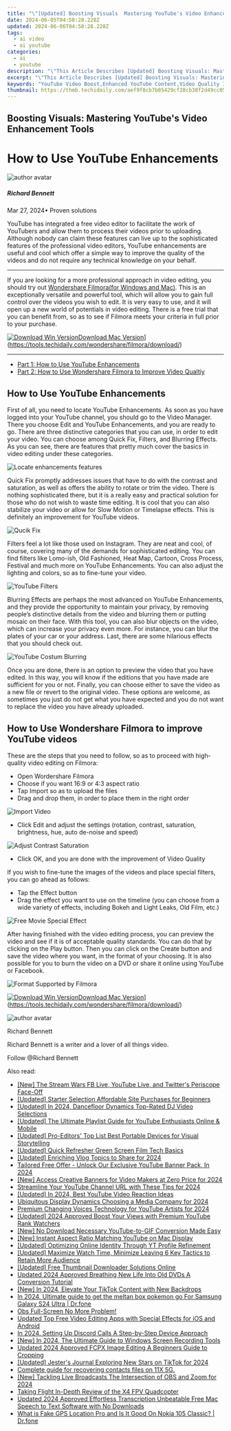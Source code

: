 ```yaml
---
title: "\"[Updated] Boosting Visuals  Mastering YouTube's Video Enhancement Tools for 2024\""
date: 2024-06-05T04:58:28.228Z
updated: 2024-06-06T04:58:28.228Z
tags:
  - ai video
  - ai youtube
categories:
  - ai
  - youtube
description: "\"This Article Describes [Updated] Boosting Visuals: Mastering YouTube's Video Enhancement Tools for 2024\""
excerpt: "\"This Article Describes [Updated] Boosting Visuals: Mastering YouTube's Video Enhancement Tools for 2024\""
keywords: "YouTube Video Boost,Enhanced YouTube Content,Video Quality Improvement,Visual Media Upgrade,YouTube Editing Techniques,Video Production Tips,Optimize YouTube Videos"
thumbnail: https://thmb.techidaily.com/aef9f8cb7b85429cf28cb38f2d49cc0528e1c43a7556fd8a130e20454901702b.jpg
---
```


## Boosting Visuals: Mastering YouTube's Video Enhancement Tools

# How to Use YouTube Enhancements

![author avatar](https://images.wondershare.com/filmora/article-images/richard-bennett.jpg)

##### Richard Bennett

 Mar 27, 2024• Proven solutions

 YouTube has integrated a free video editor to facilitate the work of YouTubers and allow them to process their videos prior to uploading. Although nobody can claim these features can live up to the sophisticated features of the professional video editors, YouTube enhancements are useful and cool which offer a simple way to improve the quality of the videos and do not require any technical knowledge on your behalf.

---

 If you are looking for a more professional approach in video editing, you should try out [Wondershare Filmora(for Windows and Mac)](https://tools.techidaily.com/wondershare/filmora/download/). This is an exceptionally versatile and powerful tool, which will allow you to gain full control over the videos you wish to edit. It is very easy to use, and it will open up a new world of potentials in video editing. There is a free trial that you can benefit from, so as to see if Filmora meets your criteria in full prior to your purchase.

[![Download Win Version](https://images.wondershare.com/filmora/guide/download-btn-win.jpg)](https://tools.techidaily.com/wondershare/filmora/download/)[Download Mac Version](https://images.wondershare.com/filmora/guide/download-btn-mac.jpg)](https://tools.techidaily.com/wondershare/filmora/download/)

---

* [Part 1: How to Use YouTube Enhancements](#part1)
* [Part 2: How to Use Wondershare Filmora to Improve Video Qualtiy](#part2)

## How to Use YouTube Enhancements

 First of all, you need to locate YouTube Enhancements. As soon as you have logged into your YouTube channel, you should go to the Video Manager. There you choose Edit and YouTube Enhancements, and you are ready to go. There are three distinctive categories that you can use, in order to edit your video. You can choose among Quick Fix, Filters, and Blurring Effects. As you can see, there are features that pretty much cover the basics in video editing under these categories.

![Locate enhancements features](https://images.wondershare.com/filmora/article-images/locate-enhancements-feature.jpg )

 Quick Fix promptly addresses issues that have to do with the contrast and saturation, as well as offers the ability to rotate or trim the video. There is nothing sophisticated there, but it is a really easy and practical solution for those who do not wish to waste time editing. It is cool that you can also stabilize your video or allow for Slow Motion or Timelapse effects. This is definitely an improvement for YouTube videos.

![Qucik Fix](https://images.wondershare.com/filmora/article-images/quick-fix.jpg )

 Filters feel a lot like those used on Instagram. They are neat and cool, of course, covering many of the demands for sophisticated editing. You can find filters like Lomo-ish, Old Fashioned, Heat Map, Cartoon, Cross Process, Festival and much more on YouTube Enhancements. You can also adjust the lighting and colors, so as to fine-tune your video.

![YouTube Filters](https://images.wondershare.com/filmora/article-images/youtube-filters.jpg )

 Blurring Effects are perhaps the most advanced on YouTube Enhancements, and they provide the opportunity to maintain your privacy, by removing people’s distinctive details from the video and blurring them or putting mosaic on their face. With this tool, you can also blur objects on the video, which can increase your privacy even more. For instance, you can blur the plates of your car or your address. Last, there are some hilarious effects that you should check out.

![YouTube Costum Blurring](https://images.wondershare.com/filmora/article-images/youtube-costum-blurring.jpg )

 Once you are done, there is an option to preview the video that you have edited. In this way, you will know if the editions that you have made are sufficient for you or not. Finally, you can choose either to save the video as a new file or revert to the original video. These options are welcome, as sometimes you just do not get what you have expected and you do not want to replace the video you have already uploaded.

## How to Use Wondershare Filmora to improve YouTube videos

 These are the steps that you need to follow, so as to proceed with high-quality video editing on Filmora:

* Open Wordershare Filmora
* Choose if you want 16:9 or 4:3 aspect ratio
* Tap Import so as to upload the files
* Drag and drop them, in order to place them in the right order

![Import Video](https://images.wondershare.com/filmora/article-images/import-videos.jpg )

* Click Edit and adjust the settings (rotation, contrast, saturation, brightness, hue, auto de-noise and speed)

![Adjust Contrast Saturation](https://images.wondershare.com/filmora/article-images/adjust-contrast-saturation.jpg )

* Click OK, and you are done with the improvement of Video Quality

 If you wish to fine-tune the images of the videos and place special filters, you can go ahead as follows:

* Tap the Effect button
* Drag the effect you want to use on the timeline (you can choose from a wide variety of effects, including Bokeh and Light Leaks, Old Film, etc.)

![Free Movie Special Effect](https://images.wondershare.com/filmora/article-images/free-movie-special-effects.jpg )

 After having finished with the video editing process, you can preview the video and see if it is of acceptable quality standards. You can do that by clicking on the Play button. Then you can click on the Create button and save the video where you want, in the format of your choosing. It is also possible for you to burn the video on a DVD or share it online using YouTube or Facebook.

![Format Supported by Filmora](https://images.wondershare.com/filmora/article-images/format-supported-by-filmora.png )

[![Download Win Version](https://images.wondershare.com/filmora/guide/download-btn-win.jpg)](https://tools.techidaily.com/wondershare/filmora/download/)[Download Mac Version](https://images.wondershare.com/filmora/guide/download-btn-mac.jpg)](https://tools.techidaily.com/wondershare/filmora/download/)

![author avatar](https://images.wondershare.com/filmora/article-images/richard-bennett.jpg)

Richard Bennett

Richard Bennett is a writer and a lover of all things video.

Follow @Richard Bennett

<span class="atpl-alsoreadstyle">Also read:</span>
<div><ul>
<li><a href="https://facebook-record-videos.techidaily.com/new-the-stream-wars-fb-live-youtube-live-and-twitters-periscope-face-off/"><u>[New] The Stream Wars  FB Live, YouTube Live, and Twitter's Periscope Face-Off</u></a></li>
<li><a href="https://facebook-record-videos.techidaily.com/updated-starter-selection-affordable-site-purchases-for-beginners/"><u>[Updated] Starter Selection  Affordable Site Purchases for Beginners</u></a></li>
<li><a href="https://facebook-record-videos.techidaily.com/updated-in-2024-dancefloor-dynamics-top-rated-dj-video-selections/"><u>[Updated] In 2024, Dancefloor Dynamics  Top-Rated DJ Video Selections</u></a></li>
<li><a href="https://facebook-record-videos.techidaily.com/updated-the-ultimate-playlist-guide-for-youtube-enthusiasts-online-and-mobile/"><u>[Updated] The Ultimate Playlist Guide for YouTube Enthusiasts Online & Mobile</u></a></li>
<li><a href="https://facebook-record-videos.techidaily.com/updated-pro-editors-top-list-best-portable-devices-for-visual-storytelling/"><u>[Updated] Pro-Editors' Top List  Best Portable Devices for Visual Storytelling</u></a></li>
<li><a href="https://facebook-record-videos.techidaily.com/updated-quick-refresher-green-screen-film-tech-basics/"><u>[Updated] Quick Refresher  Green Screen Film Tech Basics</u></a></li>
<li><a href="https://facebook-record-videos.techidaily.com/updated-enriching-vlog-topics-to-share-for-2024/"><u>[Updated] Enriching Vlog Topics to Share for 2024</u></a></li>
<li><a href="https://facebook-record-videos.techidaily.com/tailored-free-offer-unlock-our-exclusive-youtube-banner-pack-in-2024/"><u>Tailored Free Offer - Unlock Our Exclusive YouTube Banner Pack, In 2024</u></a></li>
<li><a href="https://facebook-record-videos.techidaily.com/new-access-creative-banners-for-video-makers-at-zero-price-for-2024/"><u>[New] Access Creative Banners for Video Makers at Zero Price for 2024</u></a></li>
<li><a href="https://facebook-record-videos.techidaily.com/streamline-your-youtube-channel-url-with-these-tips-for-2024/"><u>Streamline Your YouTube Channel URL with These Tips for 2024</u></a></li>
<li><a href="https://facebook-record-videos.techidaily.com/updated-in-2024-best-youtube-video-reaction-ideas/"><u>[Updated] In 2024, Best YouTube Video Reaction Ideas</u></a></li>
<li><a href="https://facebook-record-videos.techidaily.com/ubiquitous-display-dynamics-choosing-a-media-company-for-2024/"><u>Ubiquitous Display Dynamics  Choosing a Media Company for 2024</u></a></li>
<li><a href="https://facebook-record-videos.techidaily.com/premium-changing-voices-technology-for-youtube-artists-for-2024/"><u>Premium Changing Voices Technology for YouTube Artists for 2024</u></a></li>
<li><a href="https://facebook-record-videos.techidaily.com/updated-2024-approved-boost-your-views-with-premium-youtube-rank-watchers/"><u>[Updated] 2024 Approved  Boost Your Views with Premium YouTube Rank Watchers</u></a></li>
<li><a href="https://facebook-record-videos.techidaily.com/new-no-download-necessary-youtube-to-gif-conversion-made-easy/"><u>[New] No Download Necessary  YouTube-to-GIF Conversion Made Easy</u></a></li>
<li><a href="https://facebook-record-videos.techidaily.com/new-instant-aspect-ratio-matching-youtube-on-mac-display/"><u>[New] Instant Aspect Ratio Matching  YouTube on Mac Display</u></a></li>
<li><a href="https://facebook-record-videos.techidaily.com/updated-optimizing-online-identity-through-yt-profile-refinement/"><u>[Updated] Optimizing Online Identity Through YT Profile Refinement</u></a></li>
<li><a href="https://facebook-record-videos.techidaily.com/updated-maximize-watch-time-minimize-leaving-6-key-tactics-to-retain-more-audience/"><u>[Updated] Maximize Watch Time, Minimize Leaving  6 Key Tactics to Retain More Audience</u></a></li>
<li><a href="https://facebook-record-videos.techidaily.com/updated-free-thumbnail-downloader-solutions-online/"><u>[Updated] Free Thumbnail Downloader Solutions Online</u></a></li>
<li><a href="https://ai-video-apps.techidaily.com/updated-2024-approved-breathing-new-life-into-old-dvds-a-conversion-tutorial/"><u>Updated 2024 Approved Breathing New Life Into Old DVDs A Conversion Tutorial</u></a></li>
<li><a href="https://tiktok-video-recordings.techidaily.com/new-in-2024-elevate-your-tiktok-content-with-new-backdrops/"><u>[New] In 2024, Elevate Your TikTok Content with New Backdrops</u></a></li>
<li><a href="https://change-location.techidaily.com/in-2024-ultimate-guide-to-get-the-meltan-box-pokemon-go-for-samsung-galaxy-s24-ultra-drfone-by-drfone-virtual-android/"><u>In 2024, Ultimate guide to get the meltan box pokemon go For Samsung Galaxy S24 Ultra | Dr.fone</u></a></li>
<li><a href="https://screen-sharing-recording.techidaily.com/1715701061951-obs-full-screen-no-more-problem/"><u>Obs Full-Screen No More Problem!</u></a></li>
<li><a href="https://video-creation-software.techidaily.com/updated-top-free-video-editing-apps-with-special-effects-for-ios-and-android/"><u>Updated Top Free Video Editing Apps with Special Effects for iOS and Android</u></a></li>
<li><a href="https://discord-videos.techidaily.com/in-2024-setting-up-discord-calls-a-step-by-step-device-approach/"><u>In 2024, Setting Up Discord Calls  A Step-by-Step Device Approach</u></a></li>
<li><a href="https://screen-sharing-recording.techidaily.com/new-in-2024-the-ultimate-guide-to-windows-screen-recording-tools/"><u>[New] In 2024, The Ultimate Guide to Windows Screen Recording Tools</u></a></li>
<li><a href="https://smart-video-creator.techidaily.com/updated-2024-approved-fcpx-image-editing-a-beginners-guide-to-cropping/"><u>Updated 2024 Approved FCPX Image Editing A Beginners Guide to Cropping</u></a></li>
<li><a href="https://tiktok-videos.techidaily.com/updated-jesters-journal-exploring-new-stars-on-tiktok-for-2024/"><u>[Updated] Jester's Journal  Exploring New Stars on TikTok for 2024</u></a></li>
<li><a href="https://phone-solutions.techidaily.com/complete-guide-for-recovering-contacts-files-on-11x-5g-by-fonelab-android-recover-contacts/"><u>Complete guide for recovering contacts files on 11X 5G.</u></a></li>
<li><a href="https://screen-capture.techidaily.com/new-tackling-live-broadcasts-the-intersection-of-obs-and-zoom-for-2024/"><u>[New] Tackling Live Broadcasts  The Intersection of OBS and Zoom for 2024</u></a></li>
<li><a href="https://extra-tips.techidaily.com/taking-flight-in-depth-review-of-the-x4-fpv-quadcopter/"><u>Taking Flight  In-Depth Review of the X4 FPV Quadcopter</u></a></li>
<li><a href="https://smart-video-editing.techidaily.com/updated-2024-approved-effortless-transcription-unbeatable-free-mac-speech-to-text-software-with-no-downloads/"><u>Updated 2024 Approved Effortless Transcription Unbeatable Free Mac Speech to Text Software with No Downloads</u></a></li>
<li><a href="https://fake-location.techidaily.com/what-is-fake-gps-location-pro-and-is-it-good-on-nokia-105-classic-drfone-by-drfone-virtual-android/"><u>What is Fake GPS Location Pro and Is It Good On Nokia 105 Classic? | Dr.fone</u></a></li>
</ul></div>

<ins class="adsbygoogle"
      style="display:block"
      data-ad-client="ca-pub-7571918770474297"
      data-ad-slot="8358498916"
      data-ad-format="auto"
      data-full-width-responsive="true"></ins>
